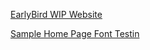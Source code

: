 [EarlyBird WIP Website](https://toba-o.github.io/EarlyBird/)

[Sample Home Page Font Testin](https://toba-o.github.io/EarlyBird/samplehome/)
